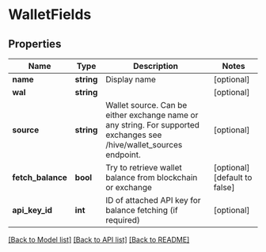# WalletFields

## Properties
Name | Type | Description | Notes
------------ | ------------- | ------------- | -------------
**name** | **string** | Display name | [optional] 
**wal** | **string** |  | [optional] 
**source** | **string** | Wallet source. Can be either exchange name or any string. For supported exchanges see /hive/wallet_sources endpoint. | [optional] 
**fetch_balance** | **bool** | Try to retrieve wallet balance from blockchain or exchange | [optional] [default to false]
**api_key_id** | **int** | ID of attached API key for balance fetching (if required) | [optional] 

[[Back to Model list]](../README.md#documentation-for-models) [[Back to API list]](../README.md#documentation-for-api-endpoints) [[Back to README]](../README.md)


